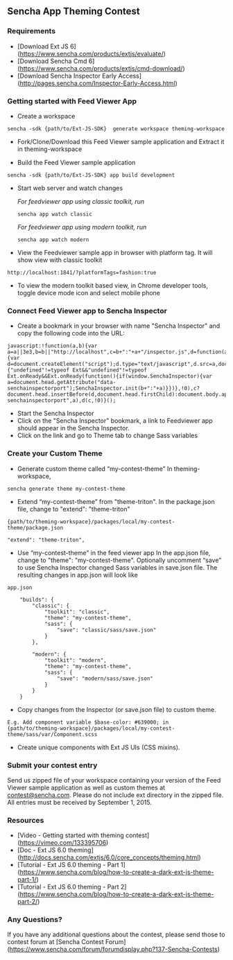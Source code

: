 ## Sencha App Theming Contest

### Requirements
* [Download Ext JS 6] (https://www.sencha.com/products/extjs/evaluate/)
* [Download Sencha Cmd 6] (https://www.sencha.com/products/extjs/cmd-download/)
* [Download Sencha Inspector Early Access] (http://pages.sencha.com/Inspector-Early-Access.html)



### Getting started with Feed Viewer App

* Create a workspace
```
sencha -sdk {path/to/Ext-JS-SDK}  generate workspace theming-workspace
```
* Fork/Clone/Download this Feed Viewer sample application and Extract it in theming-workspace

* Build the Feed Viewer sample application
```
sencha -sdk {path/to/Ext-JS-SDK} app build development
```

* Start web server and watch changes

    *For feedviewer app using classic toolkit, run*
    ```
    sencha app watch classic
    ```
    *For feedviewer app using modern toolkit, run*
    ```
    sencha app watch modern
    ```

* View the Feedviewer sample app in browser with platform tag. It will show view with classic toolkit
```
http://localhost:1841/?platformTags=fashion:true
```

* To view the modern toolkit based view, in Chrome developer tools, toggle device mode icon and select mobile phone


### Connect Feed Viewer app to Sencha Inspector

* Create a bookmark in your browser with name "Sencha Inspector" and copy the following code into the URL:
```
javascript:!function(a,b){var a=a||3e3,b=b||"http://localhost",c=b+":"+a+"/inspector.js",d=function(a,c){var d=document.createElement("script");d.type="text/javascript",d.src=a,document.addEventListener("load",function(){"undefined"!=typeof Ext&&"undefined"!=typeof Ext.onReady&&Ext.onReady(function(){if(window.SenchaInspector){var a=document.head.getAttribute("data-senchainspectorport");SenchaInspector.init(b+":"+a)}})},!0),c?document.head.insertBefore(d,document.head.firstChild):document.body.appendChild(d)};document.head.setAttribute("data-senchainspectorport",a),d(c,!0)}();
```

* Start the Sencha Inspector 
* Click on the "Sencha Inspector" bookmark, a link to Feedviewer app should appear in the Sencha Inspector. 
* Click on the link and go to Theme tab to change Sass variables

### Create your Custom Theme

* Generate custom theme called “my-contest-theme”
In theming-workspace,
```
sencha generate theme my-contest-theme
```

* Extend “my-contest-theme” from "theme-triton". In the package.json file, change to "extend": "theme-triton"
```
{path/to/theming-workspace}/packages/local/my-contest-theme/package.json

"extend": "theme-triton",
```
* Use “my-contest-theme” in the feed viewer app
In the app.json file, change to "theme": "my-contest-theme". Optionally uncomment “save” to use Sencha Inspector changed Sass variables in save.json file. The resulting changes in app.json will look like
```
app.json

    "builds": {
        "classic": {
            "toolkit": "classic",
            "theme": "my-contest-theme",
            "sass": {
                "save": "classic/sass/save.json"
            }
        },

        "modern": {
            "toolkit": "modern",
            "theme": "my-contest-theme",
            "sass": {
                "save": "modern/sass/save.json"
            }
        }
    }
```
* Copy changes from the Inspector (or save.json file) to custom theme. 
```
E.g. Add component variable $base-color: #639000; in
{path/to/theming-workspace}/packages/local/my-contest-theme/sass/var/Component.scss
```
* Create unique components with Ext JS UIs (CSS mixins).

### Submit your contest entry
Send us zipped file of your workspace containing your version of the Feed Viewer sample application as well as custom themes at contest@sencha.com. Please do not include ext directory in the zipped file.  All entries must be received by September 1, 2015.


### Resources

* [Video - Getting started with theming contest] (https://vimeo.com/133395706)
* [Doc - Ext JS 6.0 theming] (http://docs.sencha.com/extjs/6.0/core_concepts/theming.html)
* [Tutorial - Ext JS 6.0 theming - Part 1] (https://www.sencha.com/blog/how-to-create-a-dark-ext-js-theme-part-1/)
* [Tutorial - Ext JS 6.0 theming - Part 2] (https://www.sencha.com/blog/how-to-create-a-dark-ext-js-theme-part-2/)

### Any Questions?
If you have any additional questions about the contest, please send those to contest forum at  [Sencha Contest Forum] (https://www.sencha.com/forum/forumdisplay.php?137-Sencha-Contests) 
